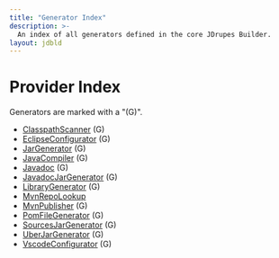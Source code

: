 ```yaml
---
title: "Generator Index"
description: >-
  An index of all generators defined in the core JDrupes Builder.
layout: jdbld
---
```


# Provider Index

Generators are marked with a "(G)".

  * [ClasspathScanner](javadoc/org/jdrupes/builder/java/ClasspathScanner.html) (G)
  * [EclipseConfigurator](javadoc/org/jdrupes/builder/eclipse/EclipseConfigurator.html) (G)
  * [JarGenerator](javadoc/org/jdrupes/builder/java/JarGenerator.html) (G)
  * [JavaCompiler](javadoc/org/jdrupes/builder/java/JavaCompiler.html) (G)
  * [Javadoc](javadoc/org/jdrupes/builder/java/Javadoc.html) (G)
  * [JavadocJarGenerator](javadoc/org/jdrupes/builder/mvnrepo/JavadocJarGenerator.html) (G)
  * [LibraryGenerator](javadoc/org/jdrupes/builder/java/LibraryGenerator.html) (G)
  * [MvnRepoLookup](javadoc/org/jdrupes/builder/mvnrepo/MvnRepoLookup.html)
  * [MvnPublisher](javadoc/org/jdrupes/builder/mvnrepo/MvnPublisher.html) (G)
  * [PomFileGenerator](javadoc/org/jdrupes/builder/mvnrepo/PomFileGenerator.html) (G)
  * [SourcesJarGenerator](javadoc/org/jdrupes/builder/mvnrepo/SourcesJarGenerator.html) (G)
  * [UberJarGenerator](javadoc/org/jdrupes/builder/uberjar/UberJarGenerator.html) (G)
  * [VscodeConfigurator](javadoc/org/jdrupes/builder/vscode/VscodeConfigurator.html) (G)
